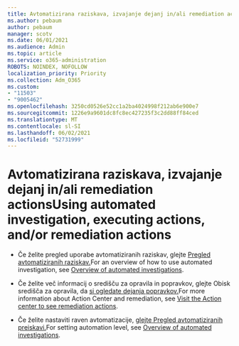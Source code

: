 ```yaml
---
title: Avtomatizirana raziskava, izvajanje dejanj in/ali remediation actions
ms.author: pebaum
author: pebaum
manager: scotv
ms.date: 06/01/2021
ms.audience: Admin
ms.topic: article
ms.service: o365-administration
ROBOTS: NOINDEX, NOFOLLOW
localization_priority: Priority
ms.collection: Adm_O365
ms.custom:
- "11503"
- "9005462"
ms.openlocfilehash: 3250cd0526e52cc1a2ba4024998f212ab6e900e7
ms.sourcegitcommit: 1226e9a9601dc8fc8ec427235f3c2dd88ff84ced
ms.translationtype: MT
ms.contentlocale: sl-SI
ms.lasthandoff: 06/02/2021
ms.locfileid: "52731999"
---
```

# <a name="using-automated-investigation-executing-actions-andor-remediation-actions"></a><span data-ttu-id="c8bab-102">Avtomatizirana raziskava, izvajanje dejanj in/ali remediation actions</span><span class="sxs-lookup"><span data-stu-id="c8bab-102">Using automated investigation, executing actions, and/or remediation actions</span></span>

- <span data-ttu-id="c8bab-103">Če želite pregled uporabe avtomatiziranih raziskav, glejte [Pregled avtomatiziranih raziskav.](/microsoft-365/security/defender-endpoint/automated-investigations)</span><span class="sxs-lookup"><span data-stu-id="c8bab-103">For an overview of how to use automated investigation, see [Overview of automated investigations](/microsoft-365/security/defender-endpoint/automated-investigations).</span></span>

- <span data-ttu-id="c8bab-104">Če želite več informacij o središču za opravila in popravkov, glejte Obisk središča za opravila, da [si ogledate dejanja popravkov.](/security/defender-endpoint/auto-investigation-action-center)</span><span class="sxs-lookup"><span data-stu-id="c8bab-104">For more information about Action Center and remediation, see [Visit the Action center to see remediation actions](/security/defender-endpoint/auto-investigation-action-center).</span></span>

- <span data-ttu-id="c8bab-105">Če želite nastaviti raven avtomatizacije, [glejte Pregled avtomatiziranih preiskavi.](/microsoft-365/security/defender-endpoint/automated-investigations)</span><span class="sxs-lookup"><span data-stu-id="c8bab-105">For setting automation level, see [Overview of automated investigations](/microsoft-365/security/defender-endpoint/automated-investigations).</span></span>